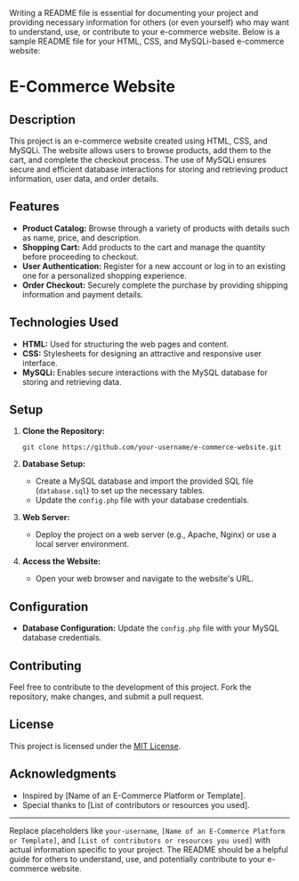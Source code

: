  Writing a README file is essential for documenting your project and providing necessary information for others (or even yourself) who may want to understand, use, or contribute to your e-commerce website. Below is a sample README file for your HTML, CSS, and MySQLi-based e-commerce website:
# E-Commerce Website

## Description

This project is an e-commerce website created using HTML, CSS, and MySQLi.
The website allows users to browse products, add them to the cart, and complete the checkout process.
The use of MySQLi ensures secure and efficient database interactions for storing and retrieving product information, user data, and order details.

## Features

- **Product Catalog:** Browse through a variety of products with details such as name, price, and description.
- **Shopping Cart:** Add products to the cart and manage the quantity before proceeding to checkout.
- **User Authentication:** Register for a new account or log in to an existing one for a personalized shopping experience.
- **Order Checkout:** Securely complete the purchase by providing shipping information and payment details.

## Technologies Used

- **HTML:** Used for structuring the web pages and content.
- **CSS:** Stylesheets for designing an attractive and responsive user interface.
- **MySQLi:** Enables secure interactions with the MySQL database for storing and retrieving data.

## Setup

1. **Clone the Repository:**
   ```
   git clone https://github.com/your-username/e-commerce-website.git
   ```

2. **Database Setup:**
   - Create a MySQL database and import the provided SQL file (`database.sql`) to set up the necessary tables.
   - Update the `config.php` file with your database credentials.

3. **Web Server:**
   - Deploy the project on a web server (e.g., Apache, Nginx) or use a local server environment.

4. **Access the Website:**
   - Open your web browser and navigate to the website's URL.

## Configuration

- **Database Configuration:**
  Update the `config.php` file with your MySQL database credentials.

## Contributing

Feel free to contribute to the development of this project. Fork the repository, make changes, and submit a pull request.

## License

This project is licensed under the [MIT License](LICENSE).

## Acknowledgments

- Inspired by [Name of an E-Commerce Platform or Template].
- Special thanks to [List of contributors or resources you used].

---

Replace placeholders like `your-username`, `[Name of an E-Commerce Platform or Template]`, and `[List of contributors or resources you used]` with actual information specific to your project. 
The README should be a helpful guide for others to understand, use, and potentially contribute to your e-commerce website.
